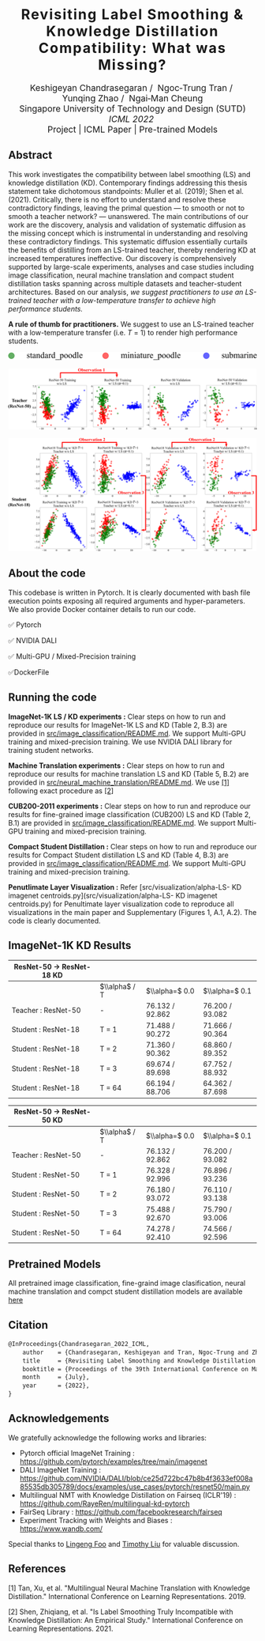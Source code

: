 <h1 align='center' style="text-align:center; font-weight:bold; font-size:2.0em;letter-spacing:2.0px;">
                Revisiting Label Smoothing & Knowledge Distillation</br>Compatibility: What was Missing?</h1>
<p align='center' style="text-align:center;font-size:1.25em;">
    <a href="https://keshik6.github.io/" target="_blank" style="text-decoration: none;">Keshigeyan&nbsp;Chandrasegaran</a>&nbsp;/&nbsp;
    <a href="https://scholar.google.com/citations?hl=en&user=9SE3GYMAAAAJ" target="_blank" style="text-decoration: none;">Ngoc&#8209;Trung&nbsp;Tran</a>&nbsp;/&nbsp;
    <a href="https://scholar.google.com/citations?user=CCutiMUAAAAJ&hl=en" target="_blank" style="text-decoration: none;">Yunqing&nbsp;Zhao</a>&nbsp;/&nbsp;
    <a href="https://sites.google.com/site/mancheung0407/" target="_blank" style="text-decoration: none;">Ngai&#8209;Man&nbsp;Cheung</a></br>
Singapore University of Technology and Design (SUTD)<br/>
<em>ICML&nbsp;2022&nbsp;</br></em>
<a href="https://keshik6.github.io/revisiting-ls-kd-compatibility/" title="Project" target="_blank" rel="nofollow" style="text-decoration: none;">Project</a> |
<a href="https://arxiv.org/abs/2206.14532" title="ICML Paper" target="_blank" rel="nofollow" style="text-decoration: none;">ICML Paper</a> |
<a href="https://drive.google.com/drive/folders/1GwqXRVYBpKGolNh2OLEzWUdOHx2XQ6G2?usp=sharing" title="Pre-trained Models" target="_blank" rel="nofollow" style="text-decoration: none;">Pre-trained Models</a>
</p>


## Abstract

This work investigates the compatibility between label smoothing (LS) and knowledge distillation (KD). Contemporary findings addressing this thesis statement take dichotomous standpoints: Muller et al. (2019); Shen et al. (2021). Critically, there is no effort to understand and resolve these contradictory findings, leaving the primal question — to smooth or not to smooth a teacher network? — unanswered. The main contributions of our work are the discovery, analysis and validation of systematic diffusion as the missing concept which is instrumental in understanding and resolving these contradictory findings. This systematic diffusion essentially curtails the benefits of distilling from an LS-trained teacher, thereby rendering KD at increased temperatures ineffective. Our discovery is comprehensively supported by large-scale experiments, analyses and case studies including image classification, neural machine translation and compact student distillation tasks spanning across multiple datasets and teacher-student architectures. Based on our analysis, <em>we suggest practitioners to use an LS-trained teacher with a low-temperature transfer to achieve high performance students.</em>

**A rule of thumb for practitioners.** We suggest to use an LS-trained teacher with a low-temperature transfer (i.e. *T* = 1) to render high performance students.

![](./assets/legend.png)

![](./assets/teacher.png)

![](./assets/student.png)


## About the code
This codebase is written in Pytorch. It is clearly documented with bash file execution points exposing all required arguments and hyper-parameters. We also provide Docker container details to run our code. 

:white_check_mark: Pytorch

:white_check_mark: ​NVIDIA DALI

:white_check_mark: ​Multi-GPU / Mixed-Precision training

:white_check_mark: ​DockerFile



## Running the code

**ImageNet-1K LS / KD experiments  :** Clear steps on how to run and reproduce our results for ImageNet-1K LS and KD (Table 2, B.3) are provided in [src/image_classification/README.md](src/image_classification/README.md). We support Multi-GPU training and mixed-precision training. We use NVIDIA DALI library for training student networks.

**Machine Translation experiments  :** Clear steps on how to run and reproduce our results for machine translation LS and KD (Table 5, B.2) are provided in [src/neural_machine_translation/README.md](src/neural_machine_translation/README.md). We use [[1]](#1) following exact procedure as [[2]](#2)

**CUB200-2011 experiments  :** Clear steps on how to run and reproduce our results for fine-grained image classification (CUB200) LS and KD (Table 2, B.1) are provided in [src/image_classification/README.md](src/image_classification/README.md). We support Multi-GPU training and mixed-precision training.

**Compact Student Distillation :** Clear steps on how to run and reproduce our results for Compact Student distillation LS and KD (Table 4, B.3) are provided in [src/image_classification/README.md](src/image_classification/README.md). We support Multi-GPU training and mixed-precision training.

**Penutlimate Layer Visualization :** Refer [src/visualization/alpha-LS- KD imagenet centroids.py](src/visualization/alpha-LS- KD imagenet centroids.py) for Penultimate layer visualization code to reproduce all visualizations in the main paper and Supplementary (Figures 1, A.1, A.2). The code is clearly documented.


## ImageNet-1K KD Results

| ResNet-50 &rarr; ResNet-18 KD |               |                 |                 |
| ------------------------- | ------------- | --------------- | --------------- |
|                           | $\\alpha$ / T | $\\alpha=$ 0.0  | $\\alpha=$ 0.1  |
| Teacher : ResNet-50       | \-            | 76.132 / 92.862 | 76.200 / 93.082 |
| Student : ResNet-18       | T = 1         | 71.488 / 90.272 | 71.666 / 90.364 |
| Student : ResNet-18       | T = 2         | 71.360 / 90.362 | 68.860 / 89.352 |
| Student : ResNet-18       | T = 3         | 69.674 / 89.698 | 67.752 / 88.932 |
| Student : ResNet-18       | T = 64        | 66.194 / 88.706 | 64.362 / 87.698 |


| ResNet-50 &rarr; ResNet-50 KD |               |                 |                 |
| ------------------------- | ------------- | --------------- | --------------- |
|                           | $\\alpha$ / T | $\\alpha=$ 0.0  | $\\alpha=$ 0.1  |
| Teacher : ResNet-50       | \-            | 76.132 / 92.862 | 76.200 / 93.082 |
| Student : ResNet-50       | T = 1         | 76.328 / 92.996 | 76.896 / 93.236 |
| Student : ResNet-50       | T = 2         | 76.180 / 93.072 | 76.110 / 93.138 |
| Student : ResNet-50       | T = 3         | 75.488 / 92.670 | 75.790 / 93.006 |
| Student : ResNet-50       | T = 64        | 74.278 / 92.410 | 74.566 / 92.596 |


## Pretrained Models

All pretrained image classification, fine-graind image clasification, neural machine translation and compct student distillation models are available [here](https://drive.google.com/drive/folders/1GwqXRVYBpKGolNh2OLEzWUdOHx2XQ6G2?usp=sharing)




## Citation

```markdown
@InProceedings{Chandrasegaran_2022_ICML,
    author    = {Chandrasegaran, Keshigeyan and Tran, Ngoc-Trung and Zhao, Yunqing and Cheung, Ngai-Man},
    title     = {Revisiting Label Smoothing and Knowledge Distillation Compatibility: What was Missing?},
    booktitle = {Proceedings of the 39th International Conference on Machine Learning},
    month     = {July},
    year      = {2022},
}
```



## Acknowledgements

We gratefully acknowledge the following works and libraries:

- Pytorch official ImageNet Training : https://github.com/pytorch/examples/tree/main/imagenet
- DALI ImageNet Training : https://github.com/NVIDIA/DALI/blob/ce25d722bc47b8b4f3633ef008a85535db305789/docs/examples/use_cases/pytorch/resnet50/main.py
- Multilingual NMT with Knowledge Distillation on Fairseq (ICLR'19) : https://github.com/RayeRen/multilingual-kd-pytorch
- FairSeq Library : https://github.com/facebookresearch/fairseq
- Experiment Tracking with Weights and Biases : https://www.wandb.com/

Special thanks to [Lingeng Foo](https://github.com/Lingengfoo) and [Timothy Liu](https://github.com/tlkh) for valuable discussion.

## References

<a id="1">[1]</a> Tan, Xu, et al. "Multilingual Neural Machine Translation with Knowledge Distillation." International Conference on Learning Representations. 2019.

<a id="2">[2]</a> Shen, Zhiqiang, et al. "Is Label Smoothing Truly Incompatible with Knowledge Distillation: An Empirical Study." International Conference on Learning Representations. 2021.

